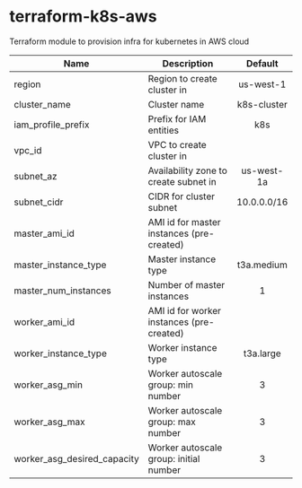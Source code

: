 # terraform-k8s-aws

Terraform module to provision infra for kubernetes in AWS cloud

| Name | Description | Default |
|------|-------------|:-------:|
| region | Region to create cluster in | us-west-1 |
| cluster_name | Cluster name | k8s-cluster |
| iam_profile_prefix | Prefix for IAM entities | k8s |
| vpc_id | VPC to create cluster in | |
| subnet_az | Availability zone to create subnet in | us-west-1a |
| subnet_cidr | CIDR for cluster subnet | 10.0.0.0/16 |
| master_ami_id | AMI id for master instances (pre-created) | |
| master_instance_type | Master instance type | t3a.medium |
| master_num_instances | Number of master instances | 1 |
| worker_ami_id | AMI id for worker instances (pre-created) | |
| worker_instance_type | Worker instance type | t3a.large |
| worker_asg_min | Worker autoscale group: min number | 3 |
| worker_asg_max | Worker autoscale group: max number | 3 |
| worker_asg_desired_capacity | Worker autoscale group: initial number | 3 |
